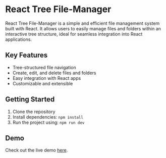 # React Tree File-Manager

React Tree File-Manager is a simple and efficient file management system built with React. It allows users to easily manage files and folders within an interactive tree structure, ideal for seamless integration into React applications.

## Key Features

- Tree-structured file navigation
- Create, edit, and delete files and folders
- Easy integration with React apps
- Customizable and extensible

## Getting Started

1. Clone the repository
2. Install dependencies: `npm install`
3. Run the project using: `npm run dev`

## Demo

Check out the live demo [here]().
